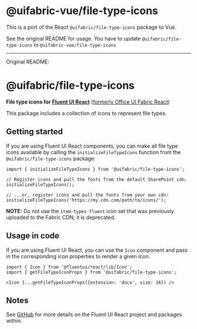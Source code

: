 # @uifabric-vue/file-type-icons
This is a port of the React `@uifabric/file-type-icons` package to Vue.

See the original README for usage. You have to update `@uifabric/file-type-icons` to `@uifabric-vue/file-type-icons`

---

Original README:

# @uifabric/file-type-icons

**File type icons for [Fluent UI React](https://developer.microsoft.com/en-us/fluentui)**
([formerly Office UI Fabric React](https://developer.microsoft.com/en-us/office/blogs/ui-fabric-is-evolving-into-fluent-ui/))

This package includes a collection of icons to represent file types.

## Getting started

If you are using Fluent UI React components, you can make all file type icons available by calling the `initializeFileTypeIcons` function from the `@uifabric/file-type-icons` package:

```tsx
import { initializeFileTypeIcons } from '@uifabric/file-type-icons';

// Register icons and pull the fonts from the default SharePoint cdn.
initializeFileTypeIcons();

// ...or, register icons and pull the fonts from your own cdn:
initializeFileTypeIcons('https://my.cdn.com/path/to/icons/');
```

**NOTE:** Do not use the `item-types-fluent` icon set that was previously uploaded to the Fabric CDN; it is deprecated.

## Usage in code

If you are using Fluent UI React, you can use the `Icon` component and pass in the corresponding icon properties to render a given icon.

```tsx
import { Icon } from '@fluentui/react/lib/Icon';
import { getFileTypeIconProps } from '@uifabric/file-type-icons';

<Icon {...getFileTypeIconProps({extension: 'docx', size: 16}) />
```

## Notes

See [GitHub](https://github.com/microsoft/fluentui) for more details on the Fluent UI React project and packages within.
